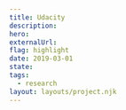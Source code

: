 ```yaml
---
title: Udacity
description:
hero:
externalUrl:
flag: highlight
date: 2019-03-01
state:
tags:
  - research
layout: layouts/project.njk
---
```


